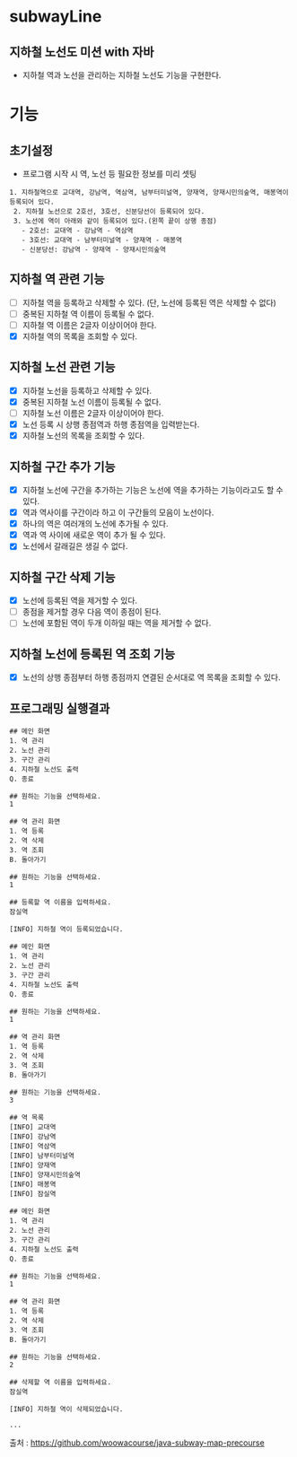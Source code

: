 # subwayLine   
## 지하철 노선도 미션 with 자바   
- 지하철 역과 노선을 관리하는 지하철 노선도 기능을 구현한다.

# 기능  
## 초기설정
- 프로그램 시작 시 역, 노선 등 필요한 정보를 미리 셋팅
```
1. 지하철역으로 교대역, 강남역, 역삼역, 남부터미널역, 양재역, 양재시민의숲역, 매봉역이 등록되어 있다.
 2. 지하철 노선으로 2호선, 3호선, 신분당선이 등록되어 있다.
 3. 노선에 역이 아래와 같이 등록되어 있다.(왼쪽 끝이 상행 종점)
   - 2호선: 교대역 - 강남역 - 역삼역
   - 3호선: 교대역 - 남부터미널역 - 양재역 - 매봉역
   - 신분당선: 강남역 - 양재역 - 양재시민의숲역
```   
## 지하철 역 관련 기능    
- [ ] 지하철 역을 등록하고 삭제할 수 있다. (단, 노선에 등록된 역은 삭제할 수 없다)    
- [ ] 중복된 지하철 역 이름이 등록될 수 없다.    
- [ ] 지하철 역 이름은 2글자 이상이어야 한다.    
- [x] 지하철 역의 목록을 조회할 수 있다.    
   
## 지하철 노선 관련 기능    
- [x] 지하철 노선을 등록하고 삭제할 수 있다.    
- [x] 중복된 지하철 노선 이름이 등록될 수 없다.    
- [ ] 지하철 노선 이름은 2글자 이상이어야 한다.    
- [x] 노선 등록 시 상행 종점역과 하행 종점역을 입력받는다.    
- [x] 지하철 노선의 목록을 조회할 수 있다.    

## 지하철 구간 추가 기능    
- [x] 지하철 노선에 구간을 추가하는 기능은 노선에 역을 추가하는 기능이라고도 할 수 있다.    
- [x] 역과 역사이를 구간이라 하고 이 구간들의 모음이 노선이다.    
- [x] 하나의 역은 여러개의 노선에 추가될 수 있다.    
- [x] 역과 역 사이에 새로운 역이 추가 될 수 있다.    
- [x] 노선에서 갈래길은 생길 수 없다.    

## 지하철 구간 삭제 기능     
- [x] 노선에 등록된 역을 제거할 수 있다.     
- [ ] 종점을 제거할 경우 다음 역이 종점이 된다.     
- [ ] 노선에 포함된 역이 두개 이하일 때는 역을 제거할 수 없다.     
     
## 지하철 노선에 등록된 역 조회 기능     
- [x] 노선의 상행 종점부터 하행 종점까지 연결된 순서대로 역 목록을 조회할 수 있다.    

## 프로그래밍 실행결과
```
## 메인 화면
1. 역 관리
2. 노선 관리
3. 구간 관리
4. 지하철 노선도 출력
Q. 종료

## 원하는 기능을 선택하세요.
1

## 역 관리 화면
1. 역 등록
2. 역 삭제
3. 역 조회
B. 돌아가기

## 원하는 기능을 선택하세요.
1

## 등록할 역 이름을 입력하세요.
잠실역

[INFO] 지하철 역이 등록되었습니다.

## 메인 화면
1. 역 관리
2. 노선 관리
3. 구간 관리
4. 지하철 노선도 출력
Q. 종료

## 원하는 기능을 선택하세요.
1

## 역 관리 화면
1. 역 등록
2. 역 삭제
3. 역 조회
B. 돌아가기

## 원하는 기능을 선택하세요.
3

## 역 목록
[INFO] 교대역 
[INFO] 강남역
[INFO] 역삼역
[INFO] 남부터미널역
[INFO] 양재역
[INFO] 양재시민의숲역
[INFO] 매봉역
[INFO] 잠실역

## 메인 화면
1. 역 관리
2. 노선 관리
3. 구간 관리
4. 지하철 노선도 출력
Q. 종료

## 원하는 기능을 선택하세요.
1

## 역 관리 화면
1. 역 등록
2. 역 삭제
3. 역 조회
B. 돌아가기

## 원하는 기능을 선택하세요.
2

## 삭제할 역 이름을 입력하세요.
잠실역

[INFO] 지하철 역이 삭제되었습니다.

...
```   


출처 : https://github.com/woowacourse/java-subway-map-precourse
